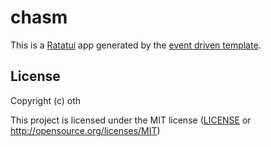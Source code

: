# chasm

This is a [Ratatui] app generated by the [event driven template].

[Ratatui]: https://ratatui.rs
[event driven template]: https://github.com/ratatui/templates/tree/main/event-driven

## License

Copyright (c) oth

This project is licensed under the MIT license ([LICENSE] or <http://opensource.org/licenses/MIT>)

[LICENSE]: ./LICENSE
